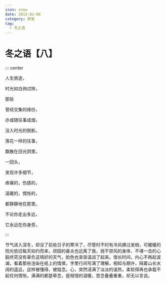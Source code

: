 ```yaml
---
icon: snow
date: 2015-02-06
category: 随笔
tag:
  - 冬之语
---
```


# 冬之语【八】

::: center

人生旅途，

时光如白驹过隙，

那些

曾经交集的缘份，

亦或随往事成烟，

没入时光的倒影。

落花一样的往事，

飘散在旧光阴里。

一回头，

发现许多细节，

疼痛的，伤感的，

温暖的，惆怅的，

都静静地在那里。

不论你走出多远，

它永远在你身旁。

:::

节气进入深冬，却没了前些日子的寒冷了，尽管时不时有冷风拂过发梢，可暖暖的阳光依旧每天如约而来，顽固的鼻炎也远离了我，弱不禁风的身体、不堪一击的心脏终究没有辜负这晴好的天气，脸色也渐渐温润了起来。很长时间，内心不再起波澜，看着那些渲染在纸上的情愫，字里行间写满了理解，相知与期许，隔着山长水阔的遥远，这样被懂得，被惦念。心，突然浸满了淡淡的温热，柔软得再也承载不起任何惆怅。满满的都是牵念，是相惜的温暖，思念叠叠重重，却无以言说。

